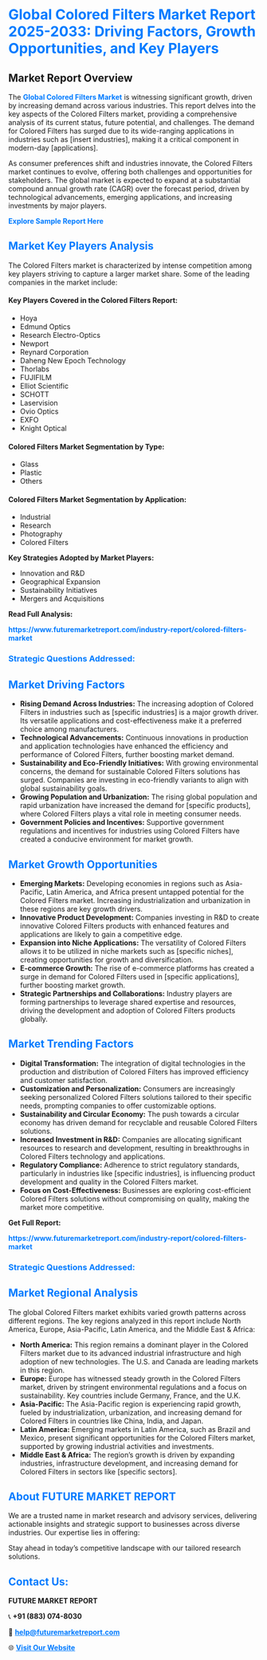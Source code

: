 <h1 style="color: #007BFF;">Global Colored Filters Market Report 2025-2033: Driving Factors, Growth Opportunities, and Key Players</h1>

<section id="overview">
<h2>Market Report Overview</h2>
<p>The <a href="https://www.futuremarketreport.com/industry-report/colored-filters-market" style="color: #007BFF; text-decoration: none;"><strong>Global Colored Filters Market</strong></a> is witnessing significant growth, driven by increasing demand across various industries. This report delves into the key aspects of the Colored Filters market, providing a comprehensive analysis of its current status, future potential, and challenges. The demand for Colored Filters has surged due to its wide-ranging applications in industries such as [insert industries], making it a critical component in modern-day [applications].</p>
<p>As consumer preferences shift and industries innovate, the Colored Filters market continues to evolve, offering both challenges and opportunities for stakeholders. The global market is expected to expand at a substantial compound annual growth rate (CAGR) over the forecast period, driven by technological advancements, emerging applications, and increasing investments by major players.</p>
</section>

<section id="overview">
<p><a href="https://www.futuremarketreport.com/request-sample/reportId=112603" style="color: #007BFF; text-decoration: none;"><strong>Explore Sample Report Here</strong></a></p>
</section>

<section id="key-players">
<h2 style="color: #007BFF;">Market Key Players Analysis</h2>
<p>The Colored Filters market is characterized by intense competition among key players striving to capture a larger market share. Some of the leading companies in the market include:</p>
<h4>Key Players Covered in the Colored Filters Report:</h4>
<ul><li>Hoya</li><li>Edmund Optics</li><li>Research Electro-Optics</li><li>Newport</li><li>Reynard Corporation</li><li>Daheng New Epoch Technology</li><li>Thorlabs</li><li>FUJIFILM</li><li>Elliot Scientific</li><li>SCHOTT</li><li>Laservision</li><li>Ovio Optics</li><li>EXFO</li><li>Knight Optical</li></ul>
<h4>Colored Filters Market Segmentation by Type:</h4>
<ul><li>Glass</li><li>Plastic</li><li>Others</li></ul>

<h4>Colored Filters Market Segmentation by Application:</h4>
<ul><li>Industrial</li><li>Research</li><li>Photography</li><li>Colored Filters</li></ul>
<p><strong>Key Strategies Adopted by Market Players:</strong></p>
<ul>
<li>Innovation and R&D</li>
<li>Geographical Expansion</li>
<li>Sustainability Initiatives</li>
<li>Mergers and Acquisitions</li>
</ul>
</section>

<section>
<p><strong>Read Full Analysis: </strong></p><a href="https://www.futuremarketreport.com/industry-report/colored-filters-market" style="color: #007BFF; text-decoration: none;"><strong>https://www.futuremarketreport.com/industry-report/colored-filters-market</strong></a>
<h3 style="color: #007BFF;">Strategic Questions Addressed:</h3>
</section>

<section id="driving-factors">
<h2 style="color: #007BFF;">Market Driving Factors</h2>
<ul>
<li><strong>Rising Demand Across Industries:</strong> The increasing adoption of Colored Filters in industries such as [specific industries] is a major growth driver. Its versatile applications and cost-effectiveness make it a preferred choice among manufacturers.</li>
<li><strong>Technological Advancements:</strong> Continuous innovations in production and application technologies have enhanced the efficiency and performance of Colored Filters, further boosting market demand.</li>
<li><strong>Sustainability and Eco-Friendly Initiatives:</strong> With growing environmental concerns, the demand for sustainable Colored Filters solutions has surged. Companies are investing in eco-friendly variants to align with global sustainability goals.</li>
<li><strong>Growing Population and Urbanization:</strong> The rising global population and rapid urbanization have increased the demand for [specific products], where Colored Filters plays a vital role in meeting consumer needs.</li>
<li><strong>Government Policies and Incentives:</strong> Supportive government regulations and incentives for industries using Colored Filters have created a conducive environment for market growth.</li>
</ul>
</section>

<section id="growth-opportunities">
<h2 style="color: #007BFF;">Market Growth Opportunities</h2>
<ul>
<li><strong>Emerging Markets:</strong> Developing economies in regions such as Asia-Pacific, Latin America, and Africa present untapped potential for the Colored Filters market. Increasing industrialization and urbanization in these regions are key growth drivers.</li>
<li><strong>Innovative Product Development:</strong> Companies investing in R&D to create innovative Colored Filters products with enhanced features and applications are likely to gain a competitive edge.</li>
<li><strong>Expansion into Niche Applications:</strong> The versatility of Colored Filters allows it to be utilized in niche markets such as [specific niches], creating opportunities for growth and diversification.</li>
<li><strong>E-commerce Growth:</strong> The rise of e-commerce platforms has created a surge in demand for Colored Filters used in [specific applications], further boosting market growth.</li>
<li><strong>Strategic Partnerships and Collaborations:</strong> Industry players are forming partnerships to leverage shared expertise and resources, driving the development and adoption of Colored Filters products globally.</li>
</ul>
</section>

<section id="trending-factors">
<h2 style="color: #007BFF;">Market Trending Factors</h2>
<ul>
<li><strong>Digital Transformation:</strong> The integration of digital technologies in the production and distribution of Colored Filters has improved efficiency and customer satisfaction.</li>
<li><strong>Customization and Personalization:</strong> Consumers are increasingly seeking personalized Colored Filters solutions tailored to their specific needs, prompting companies to offer customizable options.</li>
<li><strong>Sustainability and Circular Economy:</strong> The push towards a circular economy has driven demand for recyclable and reusable Colored Filters solutions.</li>
<li><strong>Increased Investment in R&D:</strong> Companies are allocating significant resources to research and development, resulting in breakthroughs in Colored Filters technology and applications.</li>
<li><strong>Regulatory Compliance:</strong> Adherence to strict regulatory standards, particularly in industries like [specific industries], is influencing product development and quality in the Colored Filters market.</li>
<li><strong>Focus on Cost-Effectiveness:</strong> Businesses are exploring cost-efficient Colored Filters solutions without compromising on quality, making the market more competitive.</li>
</ul>
</section>

<section>
<p><strong>Get Full Report: </strong></p><a href="https://www.futuremarketreport.com/industry-report/colored-filters-market" style="color: #007BFF; text-decoration: none;"><strong>https://www.futuremarketreport.com/industry-report/colored-filters-market</strong></a>
<h3 style="color: #007BFF;">Strategic Questions Addressed:</h3>
</section>


<section id="regional-analysis">
<h2 style="color: #007BFF;">Market Regional Analysis</h2>
<p>The global Colored Filters market exhibits varied growth patterns across different regions. The key regions analyzed in this report include North America, Europe, Asia-Pacific, Latin America, and the Middle East & Africa:</p>
<ul>
<li><strong>North America:</strong> This region remains a dominant player in the Colored Filters market due to its advanced industrial infrastructure and high adoption of new technologies. The U.S. and Canada are leading markets in this region.</li>
<li><strong>Europe:</strong> Europe has witnessed steady growth in the Colored Filters market, driven by stringent environmental regulations and a focus on sustainability. Key countries include Germany, France, and the U.K.</li>
<li><strong>Asia-Pacific:</strong> The Asia-Pacific region is experiencing rapid growth, fueled by industrialization, urbanization, and increasing demand for Colored Filters in countries like China, India, and Japan.</li>
<li><strong>Latin America:</strong> Emerging markets in Latin America, such as Brazil and Mexico, present significant opportunities for the Colored Filters market, supported by growing industrial activities and investments.</li>
<li><strong>Middle East & Africa:</strong> The region’s growth is driven by expanding industries, infrastructure development, and increasing demand for Colored Filters in sectors like [specific sectors].</li>
</ul>
</section>

<footer>
<h2 style="color: #007BFF;">About FUTURE MARKET REPORT</h2>
<p>We are a trusted name in market research and advisory services, delivering actionable insights and strategic support to businesses across diverse industries. Our expertise lies in offering:</p>

<p>Stay ahead in today’s competitive landscape with our tailored research solutions.</p>

<h2 style="color: #007BFF;">Contact Us:</h2>
<p><strong>FUTURE MARKET REPORT</strong></p>
<p>📞 <strong>+91 (883) 074-8030</strong></p>
<p>📧 <strong><a href="mailto:help@futuremarketreport.com" style="color: #007BFF;">help@futuremarketreport.com</a></strong></p>
<p>🌐 <strong><a href="https://www.futuremarketreport.com/" style="color: #007BFF;">Visit Our Website</a></strong></p>
</footer>